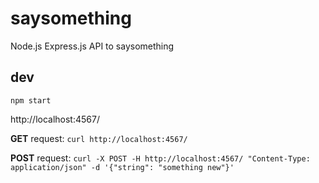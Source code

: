 # saysomething

Node.js Express.js API to saysomething

## dev

`npm start`

http://localhost:4567/

**GET** request: `curl http://localhost:4567/`

**POST** request: `curl -X POST -H http://localhost:4567/ "Content-Type: application/json" -d '{"string": "something new"}'`
